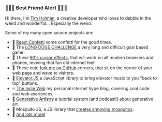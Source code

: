### 🚨🚨🚨 Best Friend Alert 🚨🚨🚨

Hi there, I'm [Tim Holman](https://tholman.com), a creative developer who loves to dabble in the weird and wonderful... Especially the weird.

Some of my many open source projects are:
- 🎉 [React Confetti](https://tholman.com/react-confetti/) some confetti for the good times.
- 🐶 The [LONG DOGE CHALLENGE](https://github.com/tholman/long-doge-challenge) a very long and difficult goal based game.
- 🐁 These [90's cursor effects](https://github.com/tholman/cursor-effects), that will work on all modern browsers and phones, reviving that fun old internet feel!
- 🐙 These cute [fork me on GitHub](https://github.com/tholman/github-corners) corners, that sit on the corner of your web page and wave to visitors.
- 🚠 [Elevator.JS](https://github.com/tholman/elevator.js) a JavaScript library to bring elevator music to you "back to top" buttons.
- 🔥 [The Indie Web](https://theindieweb.com/) my personal internet hype blog, covering cool code and web exeriences.
- 🎨 [Generative Artistry](https://generativeartistry.com/) a tutorial system (and podcast!) about generative art.
- 🦟 Mosquito JS, a JS library that [creates annoying mosquitos](https://github.com/tholman/mosquito-js).
- 🥔 [And lots more!](http://tholman.com/)
